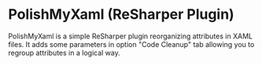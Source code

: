PolishMyXaml (ReSharper Plugin)
======================

PolishMyXaml is a simple ReSharper plugin reorganizing attributes in XAML files.
It adds some parameters in option "Code Cleanup" tab allowing you to regroup attributes in a logical way.

